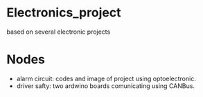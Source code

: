 # Electronics_project
based on several electronic projects

# Nodes
  - alarm circuit: codes and image of project using optoelectronic.
  - driver safty: two ardwino boards comunicating using CANBus.
